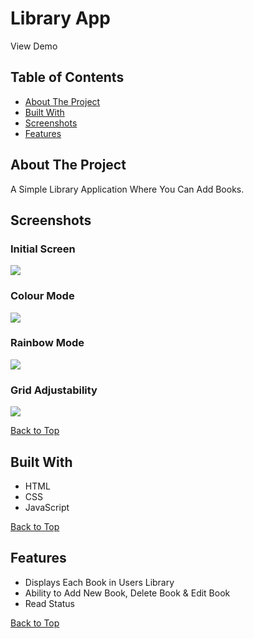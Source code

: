 # Library App

View Demo

## Table of Contents
- [About The Project](#about-the-project)
- [Built With](#built-with)
- [Screenshots](#screenshots)
- [Features](#features)

## About The Project
A Simple Library Application Where You Can Add Books.

## Screenshots

### Initial Screen
![](screenshots/initial-screen-etch-a-sketch.png)

### Colour Mode
![](screenshots/colour-mode-etch-a-sketch.png)

### Rainbow Mode
![](screenshots/rainbow-mode-etch-a-sketch.png)

### Grid Adjustability
![](screenshots/grid-adjustability-etch-a-sketch.png)

[Back to Top](#library-app)

## Built With
- HTML
- CSS
- JavaScript

[Back to Top](#library-app)

## Features

- Displays Each Book in Users Library
- Ability to Add New Book, Delete Book & Edit Book
- Read Status

[Back to Top](#library-app)
